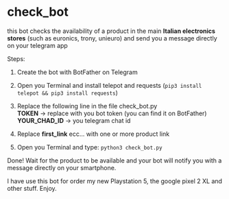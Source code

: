 # check_bot

this bot checks the availability of a product in the main **Italian electronics stores** (such as euronics, trony, unieuro) and send you a message directly on your telegram app

Steps:

1) Create the bot with BotFather on Telegram

2) Open you Terminal and install telepot and requests (`pip3 install telepot && pip3 install requests`)

3) Replace the following line in the file check_bot.py<br/>
            **TOKEN** -> replace with you bot token (you can find it on BotFather)<br/>
            **YOUR_CHAD_ID** -> you telegram chat id


4) Replace **first_link** ecc... with one or more product link

5) Open you Terminal and type: `python3 check_bot.py`


Done!
Wait for the product to be available and your bot will notify you with a message directly on your smartphone.


I have use this bot for order my new Playstation 5, the google pixel 2 XL and other stuff.
Enjoy.
